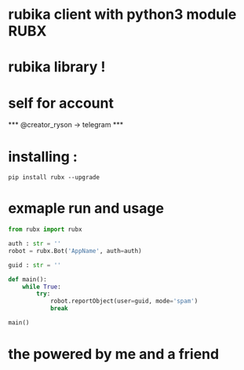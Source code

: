 # rubika client with python3 module RUBX
# rubika library !
# self for account
*** @creator_ryson -> telegram ***


# installing :

```pip install rubx --upgrade```

# exmaple run and usage

```python 
from rubx import rubx

auth : str = ''
robot = rubx.Bot('AppName', auth=auth)

guid : str = ''

def main():
    while True:
        try:
            robot.reportObject(user=guid, mode='spam')
            break

main()

```

# the powered by me and a friend